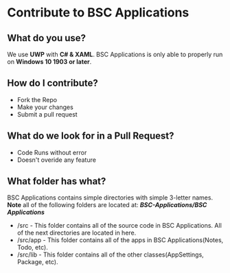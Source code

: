 # Contribute to BSC Applications

## What do you use?
We use **UWP** with **C# & XAML**. BSC Applications is only able to properly run on **Windows 10 1903 or later**.

## How do I contribute?
- Fork the Repo
- Make your changes
- Submit a pull request

## What do we look for in a Pull Request?
- Code Runs without error
- Doesn't overide any feature

## What folder has what?
BSC Applications contains simple directories with simple 3-letter names.
**Note** all of the following folders are located at: ***BSC-Applications/BSC Applications***

- /src - This folder contains all of the source code in BSC Applications. All of the next directories are located in here.
- /src/app - This folder contains all of the apps in BSC Applications(Notes, Todo, etc).
- /src/lib - This folder contains all of the other classes(AppSettings, Package, etc).
